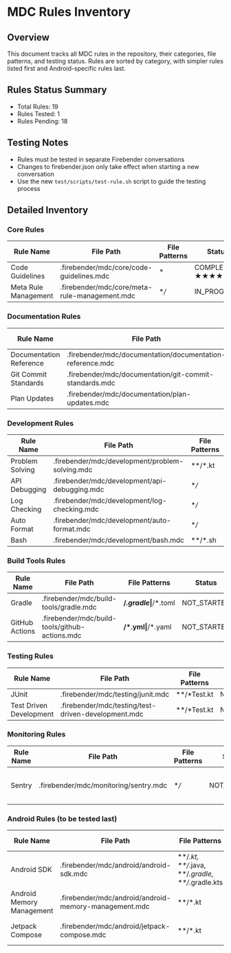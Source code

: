# MDC Rules Inventory

## Overview

This document tracks all MDC rules in the repository, their categories, file patterns, and testing
status. Rules are sorted by category, with simpler rules listed first and Android-specific rules
last.

## Rules Status Summary

- Total Rules: 19
- Rules Tested: 1
- Rules Pending: 18

## Testing Notes

- Rules must be tested in separate Firebender conversations
- Changes to firebender.json only take effect when starting a new conversation
- Use the new `test/scripts/test-rule.sh` script to guide the testing process

## Detailed Inventory

### Core Rules

| Rule Name            | File Path                                     | File Patterns | Status          | Configuration Requirements |
|----------------------|-----------------------------------------------|---------------|-----------------|----------------------------|
| Code Guidelines      | .firebender/mdc/core/code-guidelines.mdc      | *             | COMPLETED ★★★★★ | None                       |
| Meta Rule Management | .firebender/mdc/core/meta-rule-management.mdc | **/*          | IN_PROGRESS     | None                       |

### Documentation Rules

| Rule Name | File Path | File Patterns | Status | Configuration Requirements |
|-----------|-----------|--------------|--------|----------------------------|
| Documentation Reference | .firebender/mdc/documentation/documentation-reference.mdc | **/* | NOT_STARTED | None |
| Git Commit Standards | .firebender/mdc/documentation/git-commit-standards.mdc | **/* | NOT_STARTED | None |
| Plan Updates | .firebender/mdc/documentation/plan-updates.mdc | **/*.gradle*\|**/*.toml | NOT_STARTED | None |

### Development Rules

| Rule Name | File Path | File Patterns | Status | Configuration Requirements |
|-----------|-----------|--------------|--------|----------------------------|
| Problem Solving | .firebender/mdc/development/problem-solving.mdc | **/*.kt | NOT_STARTED | None |
| API Debugging | .firebender/mdc/development/api-debugging.mdc | **/* | NOT_STARTED | None |
| Log Checking | .firebender/mdc/development/log-checking.mdc | **/* | NOT_STARTED | None |
| Auto Format | .firebender/mdc/development/auto-format.mdc | **/* | NOT_STARTED | None |
| Bash | .firebender/mdc/development/bash.mdc | **/*.sh | NOT_STARTED | None |

### Build Tools Rules

| Rule Name | File Path | File Patterns | Status | Configuration Requirements |
|-----------|-----------|--------------|--------|----------------------------|
| Gradle | .firebender/mdc/build-tools/gradle.mdc | **/*.gradle*\|**/*.toml | NOT_STARTED | None |
| GitHub Actions | .firebender/mdc/build-tools/github-actions.mdc | **/*.yml\|**/*.yaml | NOT_STARTED | None |

### Testing Rules

| Rule Name | File Path | File Patterns | Status | Configuration Requirements |
|-----------|-----------|--------------|--------|----------------------------|
| JUnit | .firebender/mdc/testing/junit.mdc | **/*Test.kt | NOT_STARTED | None |
| Test Driven Development | .firebender/mdc/testing/test-driven-development.mdc | **/*Test.kt | NOT_STARTED | None |

### Monitoring Rules

| Rule Name | File Path | File Patterns | Status | Configuration Requirements |
|-----------|-----------|--------------|--------|----------------------------|
| Sentry | .firebender/mdc/monitoring/sentry.mdc | **/* | NOT_STARTED | Possibly requires Sentry API keys |

### Android Rules (to be tested last)

| Rule Name | File Path | File Patterns | Status | Configuration Requirements |
|-----------|-----------|--------------|--------|----------------------------|
| Android SDK | .firebender/mdc/android/android-sdk.mdc | **/*.kt, **/*.java, **/*.gradle, **/*.gradle.kts | NOT_STARTED | Android SDK setup |
| Android Memory Management | .firebender/mdc/android/android-memory-management.mdc | **/*.kt | NOT_STARTED | Android SDK setup |
| Jetpack Compose | .firebender/mdc/android/jetpack-compose.mdc | **/*.kt | NOT_STARTED | Android SDK, Jetpack Compose |